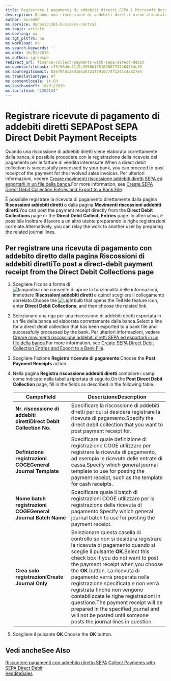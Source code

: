 ```yaml
---
title: Registrare i pagamenti di addebiti diretti SEPA | Microsoft Docs
description: Quando una riscossione di addebiti diretti viene elaborata correttamente dalla banca, è possibile procedere con la registrazione della ricevuta del pagamento per le fatture di vendita interessate.
author: SorenGP
ms.service: dynamics365-business-central
ms.topic: article
ms.devlang: na
ms.tgt_pltfrm: na
ms.workload: na
ms.search.keywords: ''
ms.date: 10/01/2019
ms.author: sgroespe
redirect_url: finance-collect-payments-with-sepa-direct-debit
ms.openlocfilehash: c75f68ddc4112c5956b175162687737464454c45
ms.sourcegitcommit: 02e704bc3e01d62072144919774f1244c42827e4
ms.translationtype: HT
ms.contentlocale: it-CH
ms.lasthandoff: 10/01/2019
ms.locfileid: "2302134"
---
```

# <a name="post-sepa-direct-debit-payment-receipts"></a><span data-ttu-id="6e21b-103">Registrare ricevute di pagamento di addebiti diretti SEPA</span><span class="sxs-lookup"><span data-stu-id="6e21b-103">Post SEPA Direct Debit Payment Receipts</span></span>
<span data-ttu-id="6e21b-104">Quando una riscossione di addebiti diretti viene elaborata correttamente dalla banca, è possibile procedere con la registrazione della ricevuta del pagamento per le fatture di vendita interessate.</span><span class="sxs-lookup"><span data-stu-id="6e21b-104">When a direct debit collection is successfully processed by your bank, you can proceed to post receipt of the payment for the involved sales invoices.</span></span> <span data-ttu-id="6e21b-105">Per ulteriori informazioni, vedere [Creare movimenti riscossione addebiti diretti SEPA ed esportarli in un file della banca](finance-how-create-sepa-direct-debit-collection-entries-export-bank-file.md).</span><span class="sxs-lookup"><span data-stu-id="6e21b-105">For more information, see [Create SEPA Direct Debit Collection Entries and Export to a Bank File](finance-how-create-sepa-direct-debit-collection-entries-export-bank-file.md).</span></span>  

<span data-ttu-id="6e21b-106">È possibile registrare la ricevuta di pagamento direttamente dalla pagina **Riscossioni addebiti diretti** o dalla pagina **Movimenti riscossioni addebiti diretti**.</span><span class="sxs-lookup"><span data-stu-id="6e21b-106">You can post the payment receipt directly from the **Direct Debit Collections** page or the **Direct Debit Collect. Entries** page.</span></span> <span data-ttu-id="6e21b-107">In alternativa, è possibile inoltrare il lavoro a un altro utente preparando le righe registrazioni correlate.</span><span class="sxs-lookup"><span data-stu-id="6e21b-107">Alternatively, you can relay the work to another user by preparing the related journal lines.</span></span>  

## <a name="to-post-a-direct-debit-payment-receipt-from-the-direct-debit-collections-page"></a><span data-ttu-id="6e21b-108">Per registrare una ricevuta di pagamento con addebito diretto dalla pagina Riscossioni di addebiti diretti</span><span class="sxs-lookup"><span data-stu-id="6e21b-108">To post a direct-debit payment receipt from the Direct Debit Collections page</span></span>  
1. <span data-ttu-id="6e21b-109">Scegliere l'icona a forma di ![lampadina che consente di aprire la funzionalità delle informazioni](media/ui-search/search_small.png "Informazioni sull'operazione che si desidera eseguire"), immettere **Riscossioni addebiti diretti** e quindi scegliere il collegamento correlato.</span><span class="sxs-lookup"><span data-stu-id="6e21b-109">Choose the ![Lightbulb that opens the Tell Me feature](media/ui-search/search_small.png "Tell me what you want to do") icon, enter **Direct Debit Collections**, and then choose the related link.</span></span>  
2. <span data-ttu-id="6e21b-110">Selezionare una riga per una riscossione di addebiti diretti esportata in un file della banca ed elaborata correttamente dalla banca.</span><span class="sxs-lookup"><span data-stu-id="6e21b-110">Select a line for a direct debit collection that has been exported to a bank file and successfully processed by the bank.</span></span> <span data-ttu-id="6e21b-111">Per ulteriori informazioni, vedere [Creare movimenti riscossione addebiti diretti SEPA ed esportarli in un file della banca](finance-how-create-sepa-direct-debit-collection-entries-export-bank-file.md).</span><span class="sxs-lookup"><span data-stu-id="6e21b-111">For more information, see [Create SEPA Direct Debit Collection Entries and Export to a Bank File](finance-how-create-sepa-direct-debit-collection-entries-export-bank-file.md).</span></span>  
3. <span data-ttu-id="6e21b-112">Scegliere l'azione **Registra ricevute di pagamento**.</span><span class="sxs-lookup"><span data-stu-id="6e21b-112">Choose the **Post Payment Receipts** action.</span></span>  
4. <span data-ttu-id="6e21b-113">Nella pagina **Registra riscossione addebiti diretti** compilare i campi come indicato nella tabella riportata di seguito.</span><span class="sxs-lookup"><span data-stu-id="6e21b-113">On the **Post Direct Debit Collection** page, fill in the fields as described in the following table.</span></span>  

    |<span data-ttu-id="6e21b-114">Campo</span><span class="sxs-lookup"><span data-stu-id="6e21b-114">Field</span></span>|<span data-ttu-id="6e21b-115">Descrizione</span><span class="sxs-lookup"><span data-stu-id="6e21b-115">Description</span></span>|  
    |---------------------------------|---------------------------------------|  
    |<span data-ttu-id="6e21b-116">**Nr. riscossione di addebiti diretti**</span><span class="sxs-lookup"><span data-stu-id="6e21b-116">**Direct Debit Collection No.**</span></span>|<span data-ttu-id="6e21b-117">Specificare la riscossione di addebiti diretti per cui si desidera registrare la ricevuta di pagamento.</span><span class="sxs-lookup"><span data-stu-id="6e21b-117">Specify the direct debit collection that you want to post payment receipt for.</span></span>|  
    |<span data-ttu-id="6e21b-118">**Definizione registrazioni COGE**</span><span class="sxs-lookup"><span data-stu-id="6e21b-118">**General Journal Template**</span></span>|<span data-ttu-id="6e21b-119">Specificare quale definizione di registrazione COGE utilizzare per registrare la ricevuta di pagamento, ad esempio le ricevute delle entrate di cassa.</span><span class="sxs-lookup"><span data-stu-id="6e21b-119">Specify which general journal template to use for posting the payment receipt, such as the template for cash receipts.</span></span>|  
    |<span data-ttu-id="6e21b-120">**Nome batch registrazioni COGE**</span><span class="sxs-lookup"><span data-stu-id="6e21b-120">**General Journal Batch Name**</span></span>|<span data-ttu-id="6e21b-121">Specificare quale il batch di registrazioni COGE utilizzare per la registrazione della ricevuta di pagamento.</span><span class="sxs-lookup"><span data-stu-id="6e21b-121">Specify which general journal batch to use for posting the payment receipt.</span></span>|  
    |<span data-ttu-id="6e21b-122">**Crea solo registrazioni**</span><span class="sxs-lookup"><span data-stu-id="6e21b-122">**Create Journal Only**</span></span>|<span data-ttu-id="6e21b-123">Selezionare questa casella di controllo se non si desidera registrare la ricevuta di pagamento quando si sceglie il pulsante **OK**.</span><span class="sxs-lookup"><span data-stu-id="6e21b-123">Select this check box if you do not want to post the payment receipt when you choose the **OK** button.</span></span> <span data-ttu-id="6e21b-124">La ricevuta di pagamento verrà preparata nella registrazione specificata e non verrà registrata finché non vengono contabilizzate le righe registrazioni in questione.</span><span class="sxs-lookup"><span data-stu-id="6e21b-124">The payment receipt will be prepared in the specified journal and will not be posted until someone posts the journal lines in question.</span></span>|  

5. <span data-ttu-id="6e21b-125">Scegliere il pulsante **OK**.</span><span class="sxs-lookup"><span data-stu-id="6e21b-125">Choose the **OK** button.</span></span>  

## <a name="see-also"></a><span data-ttu-id="6e21b-126">Vedi anche</span><span class="sxs-lookup"><span data-stu-id="6e21b-126">See Also</span></span>  
 <span data-ttu-id="6e21b-127">[Riscuotere pagamenti con addebito diretto SEPA](finance-collect-payments-with-sepa-direct-debit.md) </span><span class="sxs-lookup"><span data-stu-id="6e21b-127">[Collect Payments with SEPA Direct Debit](finance-collect-payments-with-sepa-direct-debit.md) </span></span>  
 [<span data-ttu-id="6e21b-128">Vendite</span><span class="sxs-lookup"><span data-stu-id="6e21b-128">Sales</span></span>](sales-manage-sales.md)
